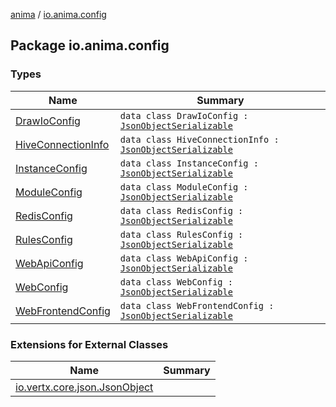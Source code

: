 [anima](../index.md) / [io.anima.config](./index.md)

## Package io.anima.config

### Types

| Name | Summary |
|---|---|
| [DrawIoConfig](-draw-io-config/index.md) | `data class DrawIoConfig : `[`JsonObjectSerializable`](../io.anima/-json-object-serializable/index.md) |
| [HiveConnectionInfo](-hive-connection-info/index.md) | `data class HiveConnectionInfo : `[`JsonObjectSerializable`](../io.anima/-json-object-serializable/index.md) |
| [InstanceConfig](-instance-config/index.md) | `data class InstanceConfig : `[`JsonObjectSerializable`](../io.anima/-json-object-serializable/index.md) |
| [ModuleConfig](-module-config/index.md) | `data class ModuleConfig : `[`JsonObjectSerializable`](../io.anima/-json-object-serializable/index.md) |
| [RedisConfig](-redis-config/index.md) | `data class RedisConfig : `[`JsonObjectSerializable`](../io.anima/-json-object-serializable/index.md) |
| [RulesConfig](-rules-config/index.md) | `data class RulesConfig : `[`JsonObjectSerializable`](../io.anima/-json-object-serializable/index.md) |
| [WebApiConfig](-web-api-config/index.md) | `data class WebApiConfig : `[`JsonObjectSerializable`](../io.anima/-json-object-serializable/index.md) |
| [WebConfig](-web-config/index.md) | `data class WebConfig : `[`JsonObjectSerializable`](../io.anima/-json-object-serializable/index.md) |
| [WebFrontendConfig](-web-frontend-config/index.md) | `data class WebFrontendConfig : `[`JsonObjectSerializable`](../io.anima/-json-object-serializable/index.md) |

### Extensions for External Classes

| Name | Summary |
|---|---|
| [io.vertx.core.json.JsonObject](io.vertx.core.json.-json-object/index.md) |  |
